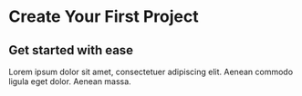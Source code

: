 # Create Your First Project
## Get started with ease

Lorem ipsum dolor sit amet, consectetuer adipiscing elit. Aenean commodo ligula eget dolor. Aenean massa. 
